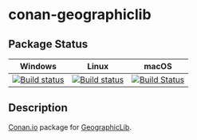 # conan-geographiclib

## Package Status

| Windows | Linux | macOS |
|:-------:|:-----:|:-----:|
|[![Build status](https://ci.appveyor.com/api/projects/status/3ah255mc6f83mcno/branch/testing%2F1.51?svg=true)](https://ci.appveyor.com/project/SpaceIm/conan-geographiclib)|[![Build status](https://github.com/SpaceIm/conan-geographiclib/workflows/.github/workflows/conan.yml/badge.svg?branch=testing%2F1.51)](https://github.com/SpaceIm/conan-geographiclib/actions?query=branch%3Atesting%2F1.51)|[![Build Status](https://travis-ci.com/SpaceIm/conan-geographiclib.svg?branch=testing%2F1.51)](https://travis-ci.com/SpaceIm/conan-geographiclib)|

## Description

[Conan.io](https://conan.io) package for [GeographicLib](https://sourceforge.net/projects/geographiclib).
